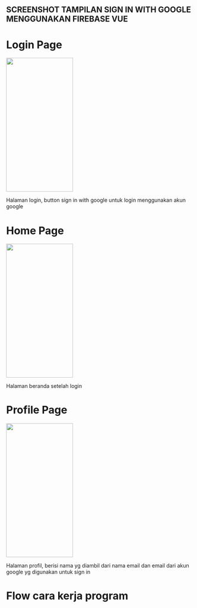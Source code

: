 ## SCREENSHOT TAMPILAN SIGN IN WITH GOOGLE MENGGUNAKAN FIREBASE VUE

# Login Page
<img src="https://github.com/user-attachments/assets/78904bea-452f-40ec-891c-7861d62a97dc" width="180" height="360"/><br>
<p>Halaman login, button sign in with google untuk login menggunakan akun google</p>

# Home Page
<img src="https://github.com/user-attachments/assets/290b474b-ce16-4978-8ccd-87c5a9133be9" width="180" height="360"/><br>
<p>Halaman beranda setelah login</p>

# Profile Page
<img src="https://github.com/user-attachments/assets/fb87c399-b8e6-4673-90b5-390a6f0d4d55" width="180" height="360"/><br>
<p>Halaman profil, berisi nama yg diambil dari nama email dan email dari akun google yg digunakan untuk sign in</p>

# Flow cara kerja program
